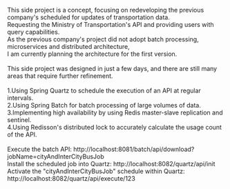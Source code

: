 This side project is a concept, focusing on redeveloping the previous company's scheduled for updates of transportation data.
</br>
Requesting the Ministry of Transportation's API and providing users with query capabilities.
</br>
As the previous company's project did not adopt batch processing, microservices and distributed architecture,
</br>
I am currently planning the architecture for the first version.
</br>
</br>
This side project was designed in just a few days, and there are still many areas that require further refinement.
</br>
</br>
1.Using Spring Quartz to schedule the execution of an API at regular intervals.
</br>
2.Using Spring Batch for batch processing of large volumes of data.
</br>
3.Implementing high availability by using Redis master-slave replication and sentinel.
</br>
4.Using Redisson's distributed lock to accurately calculate the usage count of the API.
</br>
</br>
Execute the batch API: http://localhost:8081/batch/api/download?jobName=cityAndInterCityBusJob
</br>
Install the scheduled job into Quartz: http://localhost:8082/quartz/api/init
</br>
Activate the "cityAndInterCityBusJob" schedule within Quartz: http://localhost:8082/quartz/api/execute/123